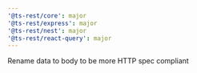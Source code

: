 ```yaml
---
'@ts-rest/core': major
'@ts-rest/express': major
'@ts-rest/nest': major
'@ts-rest/react-query': major
---
```


Rename data to body to be more HTTP spec compliant
